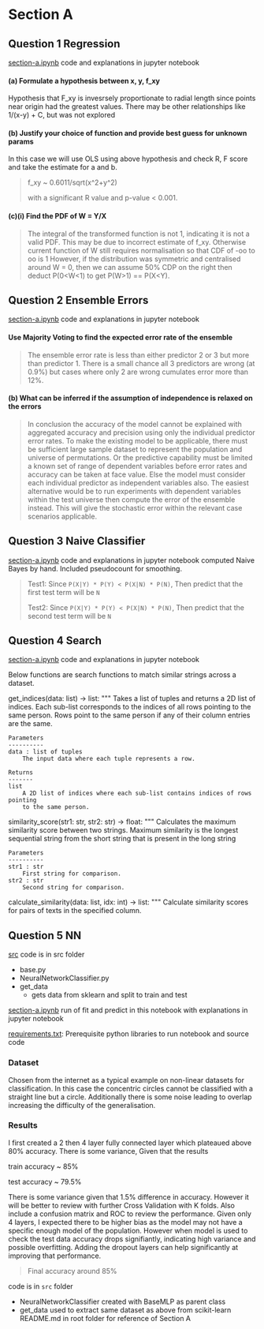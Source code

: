 # Section A
## Question 1 Regression
[section-a.ipynb](section-a.ipynb) code and explanations in jupyter notebook
#### (a) Formulate a hypothesis between x, y, f_xy
Hypothesis that F_xy is invesrsely proportionate to radial length since points near origin had the greatest values. There may be other relationships like 1/(x-y) + C, but was not explored

#### (b) Justify your choice of function and provide best guess for unknown params
In this case we will use OLS using above hypothesis and check R, F score and take the estimate for a and b.

>f_xy ~ 	0.6011/sqrt(x^2+y^2)
>
>
>with a significant R value and p-value < 0.001.

#### (c)(i) Find the PDF of W = Y/X
> The integral of the transformed function is not 1, indicating it is not a valid PDF. This may be due to incorrect estimate of f_xy. Otherwise current function of W still requires normalisation so that CDF of -oo to oo is 1
> However, if the distribution was symmetric and centralised around W = 0, then we can assume 50% CDP on the right then deduct P(0<W<1) to get P(W>1) == P(X<Y).

## Question 2 Ensemble Errors
[section-a.ipynb](section-a.ipynb) code and explanations in jupyter notebook
#### Use Majority Voting to find the expected error rate of the ensemble
> The ensemble error rate is less than either predictor 2 or 3 but more than predictor 1. There is a small chance all 3 predictors are wrong (at 0.9%) but cases where only 2 are wrong cumulates error more than 12%.
#### (b) What can be inferred if the assumption of independence is relaxed on the errors


> In conclusion the accuracy of the model cannot be explained with aggregated accuracy and precision using only the individual predictor error rates. To make the existing model to be applicable, there must be sufficient large sample dataset to represent the population and universe of permutations. Or the predictive capability must be limited a known set of range of dependent variables before error rates and accuracy can be taken at face value. Else the model must consider each individual predictor as independent variables also. The easiest alternative would be to run experiments with dependent variables within the test universe then compute the error of the ensemble instead. This will give the stochastic error within the relevant case scenarios applicable.

## Question 3 Naive Classifier
[section-a.ipynb](section-a.ipynb) code and explanations in jupyter notebook
computed Naive Bayes by hand. Included pseudocount for smoothing.

> Test1: Since `P(X|Y) * P(Y) < P(X|N) * P(N)`,
>Then predict that the first test term will be `N`
> 
> 
> Test2: Since `P(X|Y) * P(Y) < P(X|N) * P(N)`,
> Then predict that the second test term will be `N`

## Question 4 Search
[section-a.ipynb](section-a.ipynb) code and explanations in jupyter notebook

Below functions are search functions to match similar strings across a dataset.


get_indices(data: list) -> list:
    """
    Takes a list of tuples and returns a 2D list of indices.
    Each sub-list corresponds to the indices of all rows pointing to the same person.
    Rows point to the same person if any of their column entries are the same.

    Parameters
    ----------
    data : list of tuples
        The input data where each tuple represents a row.

    Returns
    -------
    list
        A 2D list of indices where each sub-list contains indices of rows pointing
        to the same person.


similarity_score(str1: str, str2: str) -> float:
    """
    Calculates the maximum similarity score between two strings.
    Maximum similarity is the longest sequential string from the short
    string that is present in the long string

    Parameters
    ----------
    str1 : str
        First string for comparison.
    str2 : str
        Second string for comparison.

calculate_similarity(data: list, idx: int) -> list:
    """
    Calculate similarity scores for pairs of texts in the specified column.


## Question 5 NN
[src](src) code is in src folder 
- base.py
- NeuralNetworkClassifier.py
- get_data
  - gets data from sklearn and split to train and test

[section-a.ipynb](section-a.ipynb) run of fit and predict in this notebook with explanations in jupyter notebook

[requirements.txt](requirements.txt): Prerequisite python libraries to run notebook and source code  

### Dataset
Chosen from the internet as a typical example on non-linear datasets for classification. In this case the concentric
circles cannot be classified with a straight line but a circle. Additionally there is some noise leading to overlap 
increasing the difficulty of the generalisation.

### Results
I first created a 2 then 4 layer fully connected layer which plateaued above 80% accuracy. There is some variance,
Given that the results 

train accuracy ~ 85%

test accuracy ~ 79.5%

There is some variance given that 1.5% difference in accuracy. However it will be better to review with further Cross Validation with K folds. Also include a confusion matrix and ROC to review the performance. Given only 4 layers, I expected there to be higher bias as the model may not have a specific enough model of the population. However when model is used to check the test data accuracy drops signifiantly, indicating high variance and possible overfitting. Adding the dropout layers can help significantly at improving that performance.


> Final accuracy around 85%

code is in `src` folder
- NeuralNetworkClassifier created with BaseMLP as parent class
- get_data used to extract same dataset as above from scikit-learn
README.md in root folder for reference of Section A